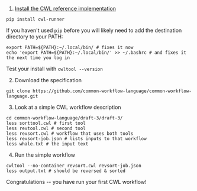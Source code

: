 1. [Install the CWL reference implementation](https://github.com/common-workflow-language/cwltool)
 ```
 pip install cwl-runner
 ```

 If you haven't used `pip` before you will likely need to add the destination directory to your PATH:
 ```
 export PATH=${PATH}:~/.local/bin/ # fixes it now 
 echo 'export PATH=${PATH}:~/.local/bin/' >> ~/.bashrc # and fixes it the next time you log in
 ```
 Test your install with `cwltool --version`

2. Download the specification

 ```
 git clone https://github.com/common-workflow-language/common-workflow-language.git
 ```
3. Look at a simple CWL workflow description

 ```
 cd common-workflow-language/draft-3/draft-3/
 less sorttool.cwl # first tool
 less revtool.cwl # second tool
 less revsort.cwl # workflow that uses both tools
 less revsort-job.json # lists inputs to that workflow
 less whale.txt # the input text
 ```

4. Run the simple workflow

 ```
 cwltool --no-container revsort.cwl revsort-job.json 
 less output.txt # should be reversed & sorted
 ```
 Congratulations -- you have run your first CWL workflow!